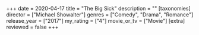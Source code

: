 +++
date = 2020-04-17
title = "The Big Sick"
description = ""
[taxonomies]
director = ["Michael Showalter"] 
genres = ["Comedy", "Drama", "Romance"]
release_year = ["2017"]
my_rating = ["4"]
movie_or_tv = ["Movie"]
[extra]
reviewed = false
+++

